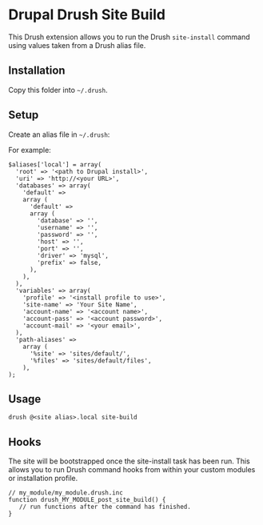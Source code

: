 # Drupal Drush Site Build

This Drush extension allows you to run the Drush `site-install` command using values
taken from a Drush alias file.

## Installation

Copy this folder into `~/.drush`.

## Setup

Create an alias file in `~/.drush`:

For example:

```
$aliases['local'] = array(
  'root' => '<path to Drupal install>',
  'uri' => 'http://<your URL>',
  'databases' => array(
    'default' => 
    array (
      'default' => 
      array (
        'database' => '',
        'username' => '',
        'password' => '',
        'host' => '',
        'port' => '',
        'driver' => 'mysql',
        'prefix' => false,
      ),
    ),
  ),
  'variables' => array(
    'profile' => '<install profile to use>',
	'site-name' => 'Your Site Name',
	'account-name' => '<account name>',
	'account-pass' => '<account password>',
    'account-mail' => '<your email>',
  ),
  'path-aliases' => 
    array (
      '%site' => 'sites/default/',
      '%files' => 'sites/default/files',
    ),
);
```

## Usage

    drush @<site alias>.local site-build

## Hooks

The site will be bootstrapped once the site-install task has been run.  This allows you 
to run Drush command hooks from within your custom modules or installation profile.

    // my_module/my_module.drush.inc
    function drush_MY_MODULE_post_site_build() {
       // run functions after the command has finished.
    }